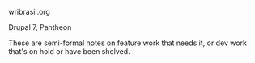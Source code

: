 wribrasil.org

Drupal 7, Pantheon

These are semi-formal notes on feature work that needs it, or dev work that's on hold or have been shelved.
